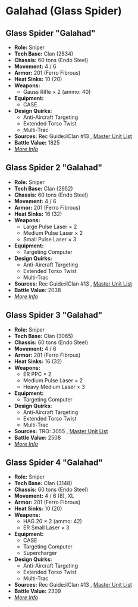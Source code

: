 # Galahad (Glass Spider) 

## Glass Spider "Galahad" 

- **Role:** Sniper 
- **Tech Base:** Clan (2834) 
- **Chassis:** 60 tons (Endo Steel) 
- **Movement:** 4 / 6 
- **Armor:** 201 (Ferro Fibrous) 
- **Heat Sinks:** 10 (20) 
- **Weapons:** 
  - Gauss Rifle × 2 (ammo: 40) 
- **Equipment:** 
  - CASE 
- **Design Quirks:** 
  - Anti-Aircraft Targeting 
  - Extended Torso Twist 
  - Multi-Trac 
- **Sources:** Rec Guide:ilClan #13 , [Master Unit List](http://masterunitlist.info/Unit/Details/1170) 
- **Battle Value:** 1825 
- [*More Info*](glass_spider/glass_spider.md) 

## Glass Spider 2 "Galahad" 

- **Role:** Sniper 
- **Tech Base:** Clan (2952) 
- **Chassis:** 60 tons (Endo Steel) 
- **Movement:** 4 / 6 
- **Armor:** 201 (Ferro Fibrous) 
- **Heat Sinks:** 16 (32) 
- **Weapons:** 
  - Large Pulse Laser × 2 
  - Medium Pulse Laser × 2 
  - Small Pulse Laser × 3 
- **Equipment:** 
  - Targeting Computer 
- **Design Quirks:** 
  - Anti-Aircraft Targeting 
  - Extended Torso Twist 
  - Multi-Trac 
- **Sources:** Rec Guide:ilClan #13 , [Master Unit List](http://masterunitlist.info/Unit/Details/1171) 
- **Battle Value:** 2038 
- [*More Info*](glass_spider/glass_spider_2.md) 

## Glass Spider 3 "Galahad" 

- **Role:** Sniper 
- **Tech Base:** Clan (3065) 
- **Chassis:** 60 tons (Endo Steel) 
- **Movement:** 4 / 6 
- **Armor:** 201 (Ferro Fibrous) 
- **Heat Sinks:** 16 (32) 
- **Weapons:** 
  - ER PPC × 2 
  - Medium Pulse Laser × 2 
  - Heavy Medium Laser × 3 
- **Equipment:** 
  - Targeting Computer 
- **Design Quirks:** 
  - Anti-Aircraft Targeting 
  - Extended Torso Twist 
  - Multi-Trac 
- **Sources:** TRO: 3055 , [Master Unit List](http://masterunitlist.info/Unit/Details/1172) 
- **Battle Value:** 2508 
- [*More Info*](glass_spider/glass_spider_3.md) 

## Glass Spider 4 "Galahad" 

- **Role:** Sniper 
- **Tech Base:** Clan (3148) 
- **Chassis:** 60 tons (Endo Steel) 
- **Movement:** 4 / 6 (8), XL 
- **Armor:** 201 (Ferro Fibrous) 
- **Heat Sinks:** 10 (20) 
- **Weapons:** 
  - HAG 20 × 2 (ammo: 42) 
  - ER Small Laser × 3 
- **Equipment:** 
  - CASE 
  - Targeting Computer 
  - Supercharger 
- **Design Quirks:** 
  - Anti-Aircraft Targeting 
  - Extended Torso Twist 
  - Multi-Trac 
- **Sources:** Rec Guide:ilClan #13 , [Master Unit List](http://masterunitlist.info/Unit/Details/8131) 
- **Battle Value:** 2309 
- [*More Info*](glass_spider/glass_spider_4.md) 

